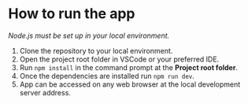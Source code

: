 # How to run the app

*Node.js must be set up in your local environment.*

1. Clone the repository to your local environment.
2. Open the project root folder in VSCode or your preferred IDE.
3. Run `npm install` in the command prompt at the **Project root folder**.
4. Once the dependencies are installed run `npm run dev`.
5. App can be accessed on any web browser at the local development server address.
